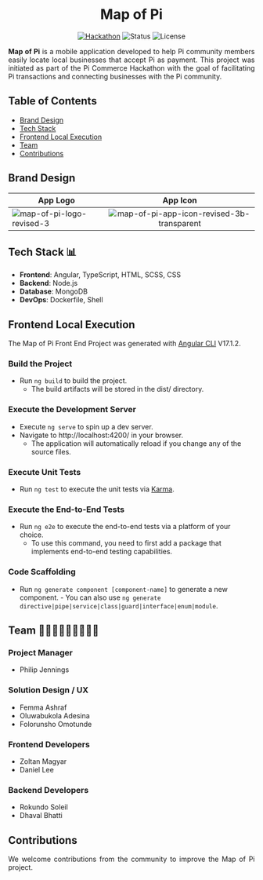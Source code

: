 <h1 align="center"">Map of Pi</h1>

<div align="center">

[![Hackathon](https://img.shields.io/badge/hackathon-PiCommerce-purple.svg)](https://github.com/pi-apps/PiOS/blob/main/pi-commerce.md)
![Status](https://img.shields.io/badge/status-active-success.svg)
![License](https://img.shields.io/badge/license-PIOS-blue.svg)

</div>

<div>
    <p align="justify"><b>Map of Pi</b> is a mobile application developed to help Pi community members easily locate local businesses that accept Pi as payment. This project was initiated as part of the Pi Commerce Hackathon with the goal of facilitating Pi transactions and connecting businesses with the Pi community.</p>
</div>

## Table of Contents

- [Brand Design](#brand-design)
- [Tech Stack](#tech-stack)
- [Frontend Local Execution](#frontend-local-execution)
- [Team](#team)
- [Contributions](#contributions)

## <a name='brand-design'></a>Brand Design

| App Logo  | App Icon |
| ------------- |:-------------:|
| <img src="https://i.ibb.co/GTRWzSb/map-of-pi-logo-revised-3.png" alt="map-of-pi-logo-revised-3" border="0">     | <img src="https://i.ibb.co/4FQqXTG/map-of-pi-app-icon-revised-3b-transparent.png" alt="map-of-pi-app-icon-revised-3b-transparent" border="0">

## <a name='tech-stack'></a>Tech Stack 📊

- **Frontend**: Angular, TypeScript, HTML, SCSS, CSS
- **Backend**: Node.js
- **Database**: MongoDB
- **DevOps**: Dockerfile, Shell

## <a name='frontend-local-execution'></a>Frontend Local Execution

The Map of Pi Front End Project was generated with [Angular CLI](https://github.com/angular/angular-cli) V17.1.2.

### Build the Project

- Run `ng build` to build the project.
    - The build artifacts will be stored in the dist/ directory.

### Execute the Development Server

- Execute `ng serve` to spin up a dev server.
- Navigate to http://localhost:4200/ in your browser.
    - The application will automatically reload if you change any of the source files.

### Execute Unit Tests

- Run `ng test` to execute the unit tests via [Karma](https://karma-runner.github.io).
 
### Execute the End-to-End Tests

- Run `ng e2e` to execute the end-to-end tests via a platform of your choice.
    - To use this command, you need to first add a package that implements end-to-end testing capabilities.

### Code Scaffolding

- Run `ng generate component [component-name]` to generate a new component.     - You can also use `ng generate directive|pipe|service|class|guard|interface|enum|module`.

## <a name='team'></a>Team 🧑👩‍🦱🧔👨🏾‍🦱👨🏾 

### Project Manager
- Philip Jennings

### Solution Design / UX
- Femma Ashraf
- Oluwabukola Adesina
- Folorunsho Omotunde

###  Frontend Developers
- Zoltan Magyar
- Daniel Lee

### Backend Developers
- Rokundo Soleil
- Dhaval Bhatti

## <a name='contributions'></a>Contributions

<div>
    <p align="justify">We welcome contributions from the community to improve the Map of Pi project.</p>
</div>
